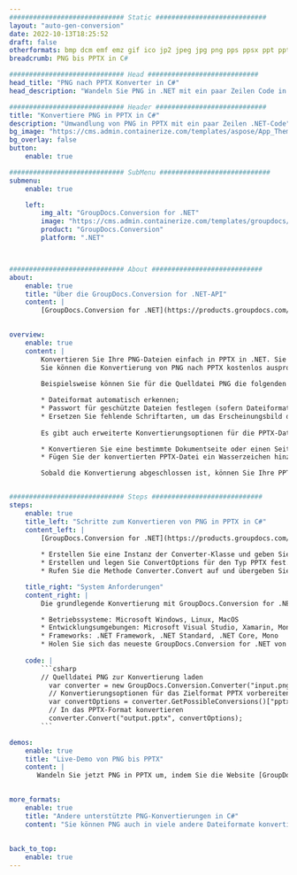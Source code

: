 ```yaml
---
############################# Static ############################
layout: "auto-gen-conversion"
date: 2022-10-13T18:25:52
draft: false
otherformats: bmp dcm emf emz gif ico jp2 jpeg jpg png pps ppsx ppt pptx psb psd svg svgz tga tif tiff webp wmf wmz
breadcrumb: PNG bis PPTX in C#

############################# Head ############################
head_title: "PNG nach PPTX Konverter in C#"
head_description: "Wandeln Sie PNG in .NET mit ein paar Zeilen Code in PPTX um. Verwenden Sie die GroupDocs Document Conversion API, um über 160 Dateiformate zu konvertieren."

############################# Header ############################
title: "Konvertiere PNG in PPTX in C#"
description: "Umwandlung von PNG in PPTX mit ein paar Zeilen .NET-Code"
bg_image: "https://cms.admin.containerize.com/templates/aspose/App_Themes/V3/images/bg/header1.png"
bg_overlay: false
button:
    enable: true

############################# SubMenu ############################
submenu:
    enable: true

    left:
        img_alt: "GroupDocs.Conversion for .NET"
        image: "https://cms.admin.containerize.com/templates/groupdocs/images/product-logos/90x90-noborder/groupdocs-conversion-net.png"
        product: "GroupDocs.Conversion"
        platform: ".NET"



############################# About ############################
about:
    enable: true
    title: "Über die GroupDocs.Conversion for .NET-API"
    content: |
        [GroupDocs.Conversion for .NET](https://products.groupdocs.com/conversion/net/) kann verwendet werden, um Microsoft Word, Excel, PowerPoint, PDF, Visio und andere Formate zu konvertieren. GroupDocs.Conversion ist eine eigenständige API, die sich für Backend- und interne Systeme eignet, bei denen eine hohe Leistung erforderlich ist. Es ist unabhängig von Software wie Microsoft oder Open Office.
    

overview:
    enable: true
    content: |
        Konvertieren Sie Ihre PNG-Dateien einfach in PPTX in .NET. Sie können nur ein paar C#-Codezeilen auf jeder Plattform Ihrer Wahl verwenden, z. B. Windows, Linux, macOS.
        Sie können die Konvertierung von PNG nach PPTX kostenlos ausprobieren und die Qualität der Konvertierungsergebnisse bewerten. Neben einfachen Dateikonvertierungsszenarien können Sie erweiterte Optionen zum Laden der Quelldatei PNG und zum Speichern des Ausgabeergebnisses PPTX ausprobieren. 
        
        Beispielsweise können Sie für die Quelldatei PNG die folgenden Ladeoptionen verwenden:

        * Dateiformat automatisch erkennen;
        * Passwort für geschützte Dateien festlegen (sofern Dateiformat dies unterstützt);
        * Ersetzen Sie fehlende Schriftarten, um das Erscheinungsbild des Dokuments beizubehalten.
        
        Es gibt auch erweiterte Konvertierungsoptionen für die PPTX-Datei:

        * Konvertieren Sie eine bestimmte Dokumentseite oder einen Seitenbereich;
        * Fügen Sie der konvertierten PPTX-Datei ein Wasserzeichen hinzu und vieles mehr.

        Sobald die Konvertierung abgeschlossen ist, können Sie Ihre PPTX-Datei im lokalen Dateipfad oder auf einem Speicher von Drittanbietern wie FTP, Amazon S3, Google Drive, Dropbox usw. speichern. Bitte beachten Sie, dass Sie PNG in PPTX muss keine zusätzliche Software installiert werden - wie MS Office, Open Office, Adobe Acrobat Reader etc.


############################# Steps ############################
steps:
    enable: true
    title_left: "Schritte zum Konvertieren von PNG in PPTX in C#"
    content_left: |
        [GroupDocs.Conversion for .NET](https://products.groupdocs.com/conversion/net/) erleichtert Entwicklern das Konvertieren einer PNG-Datei in PPTX mit wenigen Codezeilen.
        
        * Erstellen Sie eine Instanz der Converter-Klasse und geben Sie die Datei PNG mit dem vollständigen Pfad an
        * Erstellen und legen Sie ConvertOptions für den Typ PPTX fest.
        * Rufen Sie die Methode Converter.Convert auf und übergeben Sie den vollständigen Pfad und das Format (PPTX) als Parameter

    title_right: "System Anforderungen"
    content_right: |
        Die grundlegende Konvertierung mit GroupDocs.Conversion for .NET kann in nur wenigen einfachen Schritten durchgeführt werden. Unsere APIs werden auf allen wichtigen Plattformen und Betriebssystemen unterstützt. Stellen Sie vor dem Ausführen des folgenden Codes sicher, dass die folgenden Voraussetzungen auf Ihrem System installiert sind.

        * Betriebssysteme: Microsoft Windows, Linux, MacOS
        * Entwicklungsumgebungen: Microsoft Visual Studio, Xamarin, MonoDevelop
        * Frameworks: .NET Framework, .NET Standard, .NET Core, Mono
        * Holen Sie sich das neueste GroupDocs.Conversion for .NET von [Nuget](https://www.nuget.org/packages/groupdocs.conversion)
         
    code: |
        ```csharp    
        // Quelldatei PNG zur Konvertierung laden
          var converter = new GroupDocs.Conversion.Converter("input.png");
          // Konvertierungsoptionen für das Zielformat PPTX vorbereiten
          var convertOptions = converter.GetPossibleConversions()["pptx"].ConvertOptions;
          // In das PPTX-Format konvertieren
          converter.Convert("output.pptx", convertOptions);
        ```

demos:
    enable: true
    title: "Live-Demo von PNG bis PPTX"
    content: |
       Wandeln Sie jetzt PNG in PPTX um, indem Sie die Website [GroupDocs.Conversion App](https://products.groupdocs.app/conversion/family) besuchen. Die Online-Demo hat die folgenden Vorteile
          

more_formats:
    enable: true
    title: "Andere unterstützte PNG-Konvertierungen in C#"
    content: "Sie können PNG auch in viele andere Dateiformate konvertieren. Bitte sehen Sie sich die Liste unten an."
       
       
back_to_top:
    enable: true
---
```

